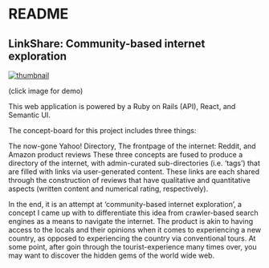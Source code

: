 # README

## LinkShare: Community-based internet exploration

[![thumbnail](https://i.ytimg.com/vi/5IODtglMM_0/hqdefault.jpg?sqp=-oaymwEZCPYBEIoBSFXyq4qpAwsIARUAAIhCGAFwAQ==&rs=AOn4CLDPL3TqDVaLlTyQxCWkWDK7eIt_EA)](https://www.youtube.com/watch?v=5IODtglMM_0)

(click image for demo)

This web application is powered by a Ruby on Rails (API), React, and Semantic UI.

The concept-board for this project includes three things:

The now-gone Yahoo! Directory,
The frontpage of the internet: Reddit, and
Amazon product reviews
These three concepts are fused to produce a directory of the internet, with admin-curated sub-directories (i.e. ‘tags’) that are filled with links via user-generated content. These links are each shared through the construction of reviews that have qualitative and quantitative aspects (written content and numerical rating, respectively).

In the end, it is an attempt at ‘community-based internet exploration’, a concept I came up with to differentiate this idea from crawler-based search engines as a means to navigate the internet. The product is akin to having access to the locals and their opinions when it comes to experiencing a new country, as opposed to experiencing the country via conventional tours. At some point, after goin through the tourist-experience many times over, you may want to discover the hidden gems of the world wide web.
